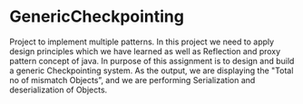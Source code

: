 # GenericCheckpointing
Project to implement multiple patterns.
  In this project we need to apply design principles which we have learned as well as Reflection and proxy pattern concept of java.
  In purpose of this assignment is to design and build a generic Checkpointing system.
  As the output, we are displaying the "Total no of mismatch Objects”, and we are performing Serialization and deserialization of Objects.
